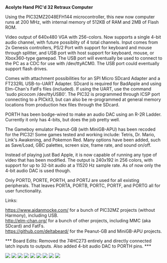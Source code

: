 <b>Acolyte Hand PIC'd 32 Retraux Computer</b>

Using the PIC32MZ2048EFH144 microcontroller, this new now computer runs at 200 MHz, with internal memory of 512KB of RAM and 2MB of Flash ROM.  

Video output of 640x480 VGA with 256-colors.  Now supports a single 4-bit audio channel, with future possiblity of 4 total channels.  Input comes from 2x Genesis controllers, PS/2 Port with support for keyboard and mouse through splitter, and USB port with host support for keyboard, mouse, or Xbox360-type gamepad.  The USB port will eventually be used to connect to the PC as a CDC for use with /dev/ttyACM0.  The USB port could eventually support flash drives.

Comes with attachment possibilities for an SPI Micro SDcard Adapter and a FT232RL USB-to-UART Adapter.  SDcard is required for BadApple and using Elm-Chan's FatFs files (included).  If using the UART, use the command 'sudo picocom /dev/ttyUSB0'.  The PIC32 is programmed through ICSP port connecting to a PICkit3, but can also be re-programmed at general memory locations from production hex files through the SDcard.

PORTH has been bodge-wired to make an audio DAC using an R-2R Ladder.  Currently it only has 4-bits, but does the job pretty well.

The Gameboy emulator Peanut-GB (with MiniGB-APU) has been recoded for the PIC32!  Some games tested and working include: Tetris, Dr. Mario, Link's Awakening, and Pokemon Red.  Many options have been added, such as Save/Load, GBC palettes, screen size, frame rate, and sound on/off.

Instead of playing just Bad Apple, it is now capable of running any type of video that has been modified.  The output is 240x192 in 256 colors, with support for up to 32-bit audio at a 11520 Hz sample rate.  As of now only the 4-bit audio DAC is used though.

Only PORTD, PORTE, PORTH, and PORTJ are used for all existing peripherals.  That leaves PORTA, PORTB, PORTC, PORTF, and PORTG all for user functionality.

Links:

<a href="https://www.aidanmocke.com/">https://www.aidanmocke.com/</a> for a bunch of PIC32MZ projects (without Harmony), including USB.<br>
<a href="http://elm-chan.org/">http://elm-chan.org/</a> for a bunch of other projects, including MMC (aka SDcard) and FatFs.<br>
<a href="https://github.com/deltabeard/">https://github.com/deltabeard/</a> for the Peanut-GB and MiniGB-APU projects.<br>

*** Board Edits: Removed the 74HC273 entirely and directly connected latch inputs to outputs.  Also added 4-bit audio DAC to PORTH pins. ***

<img src="BOARD-PICTURE.jpg">

<img src="PRINTED-CASE.jpg">

<img src="MIKU-MENU.jpg">

<img src="MIKU-TETRA.jpg">

<img src="BAD-APPLE.jpg">

<img src="SCRATCH-PAD.jpg">

<img src="ZELDA-GB.jpg">

<img src="AV-SKYRIM.gif">
<img src="AV-BADAPPLE.gif">

